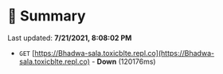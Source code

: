 # 📖 Summary
Last updated: **7/21/2021, 8:08:02 PM**

- `GET` [https://Bhadwa-sala.toxicblte.repl.co](https://Bhadwa-sala.toxicblte.repl.co) - **Down** (120176ms)
